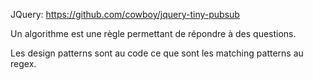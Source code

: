 JQuery: https://github.com/cowboy/jquery-tiny-pubsub

Un algorithme est une règle permettant de répondre à des questions.


Les design patterns sont au code ce que sont les matching patterns au regex.

```


```
